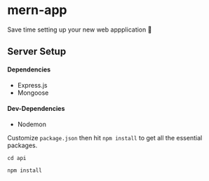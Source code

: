 # mern-app

Save time setting up your new web appplication 🚀

## Server Setup

#### Dependencies

- Express.js
- Mongoose

#### Dev-Dependencies

- Nodemon

Customize `package.json` then hit `npm install` to get all the essential packages.

```
cd api
```

```
npm install
```
